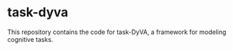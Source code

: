 # task-dyva
This repository contains the code for task-DyVA, a framework for modeling cognitive tasks.